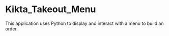 # Kikta_Takeout_Menu
This application uses Python to display and interact with a menu to build an order. 
